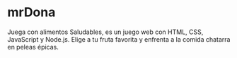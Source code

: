 # mrDona
Juega con alimentos Saludables, es un juego web con HTML, CSS, JavaScript y Node.js. Elige a tu fruta favorita y enfrenta a la comida chatarra en peleas épicas.
